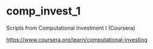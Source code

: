 # comp_invest_1
Scripts from Computational Investment I (Coursera)

https://www.coursera.org/learn/computational-investing
